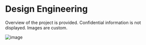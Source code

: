 # Design Engineering

Overview of the project is provided. Confidential information is not displayed. Images are custom.

![image](MSEE.png)
